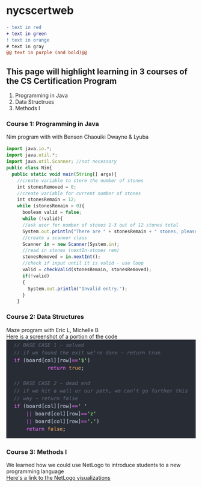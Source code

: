# nycscertweb

```diff
- text in red
+ text in green
! text in orange
# text in gray
@@ text in purple (and bold)@@
```
## This page will highlight learning in 3 courses of the CS Certification Program
1. Programming in Java
2. Data Structrues
3. Methods I


### Course 1:  Programming in Java <br/>
Nim program with with Benson Chaouiki Dwayne & Lyuba  <br/>
```javascript
import java.io.*;
import java.util.*;
import java.util.Scanner; //not necessary
public class Nim{
  public static void main(String[] args){
    //create variable to store the number of stones
    int stonesRemoved = 0;
    //create variable for current number of stones
    int stonesRemain = 12;
    while (stonesRemain > 0){
      boolean valid = false;
      while (!valid){
      //ask user for number of stones 1-3 out of 12 stones total
      System.out.println("There are " + stonesRemain + " stones, please choose between 1-3");
      //create a scanner class
      Scanner in = new Scanner(System.in);
      //read in stones (nextIn-stones rem)
      stonesRemoved = in.nextInt();
      //check if input until it is valid - use loop
      valid = checkValid(stonesRemain, stonesRemoved);
      if(!valid)
      {
        System.out.println("Invalid entry.");
      }
    }
```

### Course 2: Data Structures <br/>
Maze program with Eric L, Michelle B  <br/>
Here is a screenshot of a portion of the code <br/>
![alt text](https://github.com/learncs0/nycscertweb/blob/main/Screen%20Shot%202021-07-22%20at%206.53.19%20PM.png)
 
 ### Course 3:  Methods I <br/>
 We learned how we could use NetLogo to introduce students to a new programming language <br/>
 [Here's a link to the NetLogo visualizations](https://ccl.northwestern.edu/netlogo/models/) 

